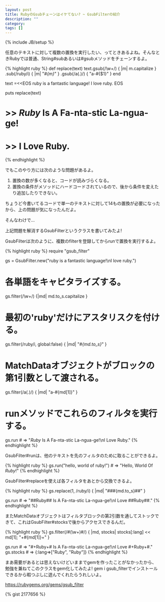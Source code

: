 ```yaml
---
layout: post
title: RubyのGsubチェーンはイケてない? ~ GsubFilterの紹介
description: ""
category: 
tags: []
---
```

{% include JB/setup %}

任意のテキストに対して複数の置換を実行したい、ってときあるよね。そんなときRubyでは普通、String#subあるいは#gsubメソッドをチェーンするよ。

{% highlight ruby %}
def replace(text)
  text.gsub(/\w+/) { |m| m.capitalize }
      .sub(/ruby/i) { |m| "*#{m}*" } 
      .gsub(/a(.)/) { "a-#{$1}" }
end

text =<<EOS
ruby is a fantastic language!
I love ruby.
EOS

puts replace(text)

# >> *Ruby* Is A Fa-nta-stic La-ngua-ge!
# >> I Love Ruby.
{% endhighlight %}

でもこのやり方には次のような問題があるよ。

1. 置換の数が多くなると、コードが読みづらくなる。
2. 置換の条件がメソッドにハードコードされているので、後から条件を変えたり追加したりできない。

ちょうど今書いてるコードで単一のテキストに対して14もの置換が必要になったから、上の問題が気になったんだよ。


そんなわけで...

上記問題を解消するGsubFilterというクラスを書いてみたよ!


GsubFilterは次のように、複数のfilterを登録してからrunで置換を実行するよ。

{% highlight ruby %}
require "gsub_filter"

gs = GsubFilter.new("ruby is a fantastic language!\nI love ruby.")

# 各単語をキャピタライズする。
gs.filter(/\w+/) {|md| md.to_s.capitalize }

# 最初の'ruby'だけにアスタリスクを付ける。
gs.filter(/ruby/i, global:false) { |md| "*#{md.to_s}*" }

# MatchDataオブジェクトがブロックの第1引数として渡される。
gs.filter(/a(.)/) { |md| "a-#{md[1]}" }

# runメソッドでこれらのフィルタを実行する。
gs.run # => "*Ruby* Is A Fa-nta-stic La-ngua-ge!\nI Love Ruby."
{% endhighlight %}


GsubFilter#runは、他のテキストを先のフィルタのために取ることができるよ。

{% highlight ruby %}
gs.run("hello, world of ruby!") # => "Hello, World Of *Ruby*!"
{% endhighlight %}


GsubFilter#replaceを使えば各フィルタをあとから交換できるよ。

{% highlight ruby %}
gs.replace(1, /ruby/i) { |md| "###{md.to_s}##" }

gs.run # => "##Ruby## Is A Fa-nta-stic La-ngua-ge!\nI Love ##Ruby##."
{% endhighlight %}

またMatchDataオブジェクトはフィルタブロックの第2引数を通してストックできて、これはGsubFilter#stocksで後からアクセスできるんだ。

{% highlight ruby %}
gs.filter(/#(\w+)#/) { |md, stocks| stocks[:lang] << md[1]; "+#{md[1]}+" }

gs.run # => "#+Ruby+# Is A Fa-nta-stic La-ngua-ge!\nI Love #+Ruby+#."
gs.stocks # => {:lang=>["Ruby", "Ruby"]}
{% endhighlight %}


まあ需要があるとは思えないけどいままでgemを作ったことがなかったから、勉強を兼ねてこのクラスをgem化してみたよ! gem i gsub_filterでインストールできるから暇つぶしに遊んでくれたらうれしいよ。


https://rubygems.org/gems/gsub_filter

{% gist 2177656 %}
